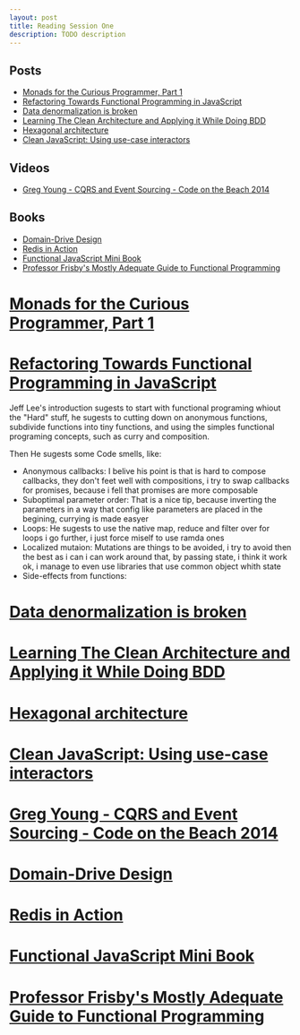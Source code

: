```yaml
---
layout: post
title: Reading Session One
description: TODO description
---
```


## Posts
- [Monads for the Curious Programmer, Part 1](#anchor-01)
- [Refactoring Towards Functional Programming in JavaScript](#anchor-02)
- [Data denormalization is broken](#anchor-03)
- [Learning The Clean Architecture and Applying it While Doing BDD](#anchor-04)
- [Hexagonal architecture](#anchor-05)
- [Clean JavaScript: Using use-case interactors](#anchor-06)

## Videos
- [Greg Young - CQRS and Event Sourcing - Code on the Beach 2014](#anchor-07)

## Books
- [Domain-Drive Design](#anchor-08)
- [Redis in Action](#anchor-09)
- [Functional JavaScript Mini Book](#anchor-10)
- [Professor Frisby's Mostly Adequate Guide to Functional Programming](#anchor-11)


# [Monads for the Curious Programmer, Part 1](https://bartoszmilewski.com/2011/01/09/monads-for-the-curious-programmer-part-1/)<a id="anchor-01"></a>

# [Refactoring Towards Functional Programming in JavaScript](http://rebootjeff.github.io/blog/2015/06/14/refactoring-towards-functional-programming-in-javascript/)<a id="anchor-02"></a>

Jeff Lee's introduction sugests to start with functional programing whiout the
"Hard" stuff, he sugests to cutting down on anonymous functions,
subdivide functions into tiny functions, and using the simples functional
programing concepts, such as curry and composition.

Then He sugests some Code smells, like:
- Anonymous callbacks:
  I belive his point is that is hard to compose callbacks,
  they don't feet well with compositions, i try to swap callbacks for promises,
  because i fell that promises are more composable
- Suboptimal parameter order:
  That is a nice tip, because inverting the
  parameters in a way that config like parameters are placed in the begining,
  currying is made easyer
- Loops:
  He sugests to use the native map, reduce and filter over for loops
  i go further, i just force miself to use ramda ones
- Localized mutaion:
  Mutations are things to be avoided, i try to avoid then
  the best as i can i can work around that, by passing state, i think it work
  ok, i manage to even use libraries that use common object whith state
- Side-effects from functions:

# [Data denormalization is broken](https://hackernoon.com/data-denormalization-is-broken-7b697352f405)<a id="anchor-03"></a>

# [Learning The Clean Architecture and Applying it While Doing BDD](http://code-zest.blogspot.com.br/2015/09/learning-clean-architecture-and.html)<a id="anchor-04"></a>

# [Hexagonal architecture](http://alistair.cockburn.us/Hexagonal+architecture)<a id="anchor-05"></a>

# [Clean JavaScript: Using use-case interactors](https://medium.com/@dtinth/clean-javascript-using-use-case-interactors-f3a50c138154#.7bi4wdnf0)<a id="anchor-06"></a>

# [Greg Young - CQRS and Event Sourcing - Code on the Beach 2014](https://www.youtube.com/watch?v=JHGkaShoyNs)<a id="anchor-07"></a>

# [Domain-Drive Design](http://www.infoq.com/resource/minibooks/domain-driven-design-quickly/en/pdf/DomainDrivenDesignQuicklyOnline.pdf)<a id="anchor-08"></a>

# [Redis in Action](https://redislabs.com/ebook/redis-in-action/foreword)<a id="anchor-09"></a>

# [Functional JavaScript Mini Book](https://jcouyang.gitbooks.io/functional-javascript/content/en/lambda/index.html)<a id="anchor-10"></a>

# [Professor Frisby's Mostly Adequate Guide to Functional Programming](https://drboolean.gitbooks.io/mostly-adequate-guide/content/)<a id="anchor-11"></a>

